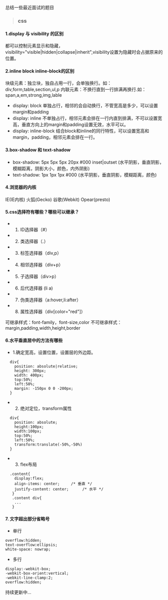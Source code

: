 总结一些最近面试的题目
> ### css
#### 1.display 与 visibility 的区别
都可以控制元素显示和隐藏，visibility="visible|hidden|collapse|inherit",visibility设置为隐藏时会占据原来的位置。

#### 2.inline block inline-block的区别
块级元素：独立块，独自占用一行，会单独换行。如：div,form,table,section,ul,p
内联元素：不换行直到一行排满再换行.如：span,a,em,strong,img,lable

* display: block
单独占行，相邻的会自动换行，不管宽高是多少，可以设置margin和padding
* display: inline
不单独占行，相邻元素会排在一行内直到排满，不可以设置宽高，垂直方向上的margin和padding设置无效，水平可以。
* display: inline-block
结合block和inline的同行特性，可以设置宽高和margin，padding，相邻元素会排在一行。

#### 3.box-shadow 和 text-shadow
* box-shadow: 5px 5px 5px 20px #000 inset|outset (水平阴影，垂直阴影，模糊距离，阴影大小，颜色，内外阴影)
* text-shadow: 1px 1px 1px #000 (水平阴影，垂直阴影，模糊距离，颜色)

#### 4.浏览器的内核
IE(IE内核) 火狐(Gecko) 谷歌(Webkit) Opear(presto)

#### 5.css选择符有哪些？哪些可以继承？
* 1. ID选择器（#）
* 2. 类选择器（.）
* 3. 标签选择器（div,p）
* 4. 相邻选择器（div+p）
* 5. 子选择器（div>p）
* 6. 后代选择器 (li a)
* 7. 伪类选择器（a:hover,li:after）
* 8. 属性选择器（div[color="red"]）

可继承样式：font-family，font-size,color
不可继承样式：margin,padding,width,height,border

#### 6.水平垂直居中的方法有哪些

* 1.确定宽高，设置位置，设置层的外边距。
```
  div{
    position: absolute|relative;
    height: 300px;
    width: 400px;
    top:50%;
    left:50%;
    margin: -150px 0 0 -200px;
  }
```
* 2. 绝对定位，transform属性
```
  div{
    position: absolute;
    height:100px;
    width:100px;
    top:50%;
    left:50%;
    transform:translate(-50%,-50%)
  }
```
* 3. flex布局
```
  .content{
    display:flex;
    align-items: center;     /* 垂直 */
    justify-content: center;      /* 水平 */
   }
   .content div{
    ...
   }
```
#### 7. 文字超出部分省略号
* 单行
```
overflow:hidden;
text-overflow:ellipsis;
white-space: nowrap;
```
* 多行
```
display:-webkit-box;
-webkit-box-orient:vertical;
-webkit-line-clamp:2;
overflow:hidden;
```
持续更新中...

